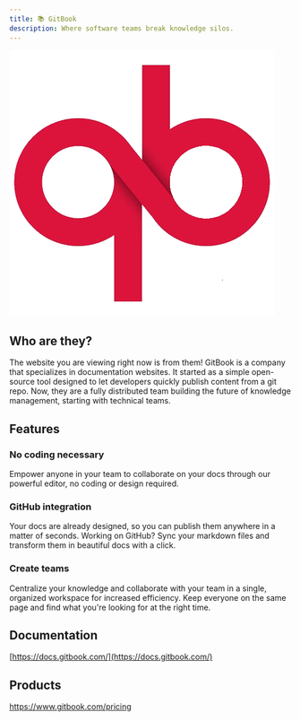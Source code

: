 ```yaml
---
title: 📚 GitBook
description: Where software teams break knowledge silos.
---
```


![](../../../assets/qbcore-logo.png)

## Who are they?

The website you are viewing right now is from them! GitBook is a company that specializes in documentation websites. It started as a simple open-source tool designed to let developers quickly publish content from a git repo. Now, they are a fully distributed team building the future of knowledge management, starting with technical teams.

## Features

### No coding necessary

Empower anyone in your team to collaborate on your docs through our powerful editor, no coding or design required.

### GitHub integration

Your docs are already designed, so you can publish them anywhere in a matter of seconds. Working on GitHub? Sync your markdown files and transform them in beautiful docs with a click.

### Create teams

Centralize your knowledge and collaborate with your team in a single, organized workspace for increased efficiency. Keep everyone on the same page and find what you're looking for at the right time.

## Documentation

[https://docs.gitbook.com/](https://docs.gitbook.com/)

## Products

https://www.gitbook.com/pricing
